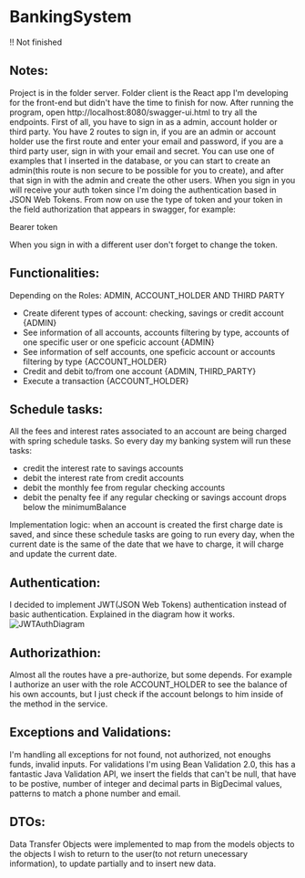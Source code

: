 # BankingSystem

!! Not finished

## Notes:
Project is in the folder server. Folder client is the React app I'm developing for the front-end but didn't have the time to finish for now.
After running the program, open http://localhost:8080/swagger-ui.html to try all the endpoints. 
First of all, you have to sign in as a admin, account holder or third party. You have 2 routes to sign in, if you are an admin or account holder use the first route
and enter your email and password, if you are a third party user, sign in with your email and secret. You can use one of examples that I inserted in the database,
or you can start to create an admin(this route is non secure to be possible for you to create), and after that sign in with the admin and create the other users.
When you sign in you will receive your auth token since I'm doing the authentication based in JSON Web Tokens. From now on use the type of token and your token 
in the field authorization that appears in swagger, for example:

Bearer token

When you sign in with a different user don't forget to change the token.

## Functionalities:
Depending on the Roles: ADMIN, ACCOUNT_HOLDER AND THIRD PARTY

- Create diferent types of account: checking, savings or credit account {ADMIN}
- See information of all accounts, accounts filtering by type, accounts of one specific user or one speficic account {ADMIN}
- See information of self accounts, one speficic account or accounts filtering by type {ACCOUNT_HOLDER}
- Credit and debit to/from one account {ADMIN, THIRD_PARTY}
- Execute a transaction {ACCOUNT_HOLDER}

## Schedule tasks:
All the fees and interest rates associated to an account are being charged with spring schedule tasks.
So every day my banking system will run these tasks:
- credit the interest rate to savings accounts
- debit the interest rate from credit accounts
- debit the monthly fee from regular checking accounts
- debit the penalty fee if any regular checking or savings account drops below the minimumBalance

Implementation logic: when an account is created the first charge date is saved, and since these schedule tasks are going to run every day, when the current date
is the same of the date that we have to charge, it will charge and update the current date.

## Authentication:
I decided to implement JWT(JSON Web Tokens) authentication instead of basic authentication. Explained in the diagram how it works.
![JWTAuthDiagram](https://i.ibb.co/RDw2TSM/Captura-de-ecra-2020-06-27-a-s-00-31-27.png)

## Authorizathion:
Almost all the routes have a pre-authorize, but some depends. For example I authorize an user with the role ACCOUNT_HOLDER to see the balance of his own accounts, but I just check if the account belongs to him inside of the method in the service.

## Exceptions and Validations:
I'm handling all exceptions for not found, not authorized, not enoughs funds, invalid inputs. For validations I'm using Bean Validation 2.0, this has a fantastic Java Validation API, we insert the fields that can't be null, that have to be postive, number of integer and decimal parts in BigDecimal values, patterns to match a phone number and email.

## DTOs:
Data Transfer Objects were implemented to map from the models objects to the objects I wish to return to the user(to not return unecessary information), to update partially and to insert new data.
